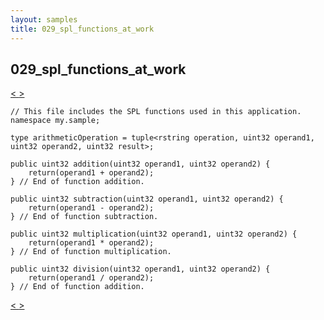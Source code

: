 ```yaml
---
layout: samples
title: 029_spl_functions_at_work
---
```


## 029_spl_functions_at_work

<div class="sampleNav"><a class="button" href="../028_multiple_composites_at_work_StockOrderCommission.spl/"> < </a><a class="button" href="../029_spl_functions_at_work_Main.spl/"> > </a>
</div>

~~~~~~
// This file includes the SPL functions used in this application.
namespace my.sample;

type arithmeticOperation = tuple<rstring operation, uint32 operand1, uint32 operand2, uint32 result>;

public uint32 addition(uint32 operand1, uint32 operand2) {
	return(operand1 + operand2);
} // End of function addition.

public uint32 subtraction(uint32 operand1, uint32 operand2) {
	return(operand1 - operand2);
} // End of function subtraction.

public uint32 multiplication(uint32 operand1, uint32 operand2) {
	return(operand1 * operand2);
} // End of function multiplication.

public uint32 division(uint32 operand1, uint32 operand2) {
	return(operand1 / operand2);
} // End of function addition.

~~~~~~

<div class="sampleNav"><a class="button" href="../028_multiple_composites_at_work_StockOrderCommission.spl/"> < </a><a class="button" href="../029_spl_functions_at_work_Main.spl/"> > </a>
</div>

